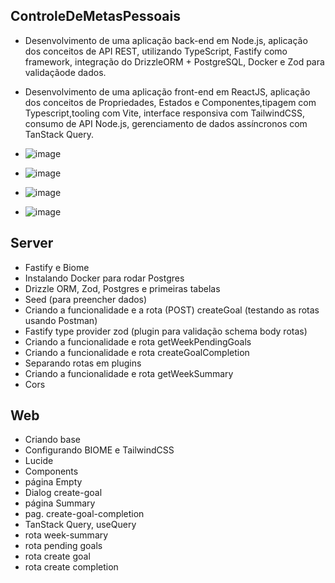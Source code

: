 ## ControleDeMetasPessoais
  - Desenvolvimento de uma aplicação back-end em Node.js, aplicação dos conceitos de API REST, utilizando TypeScript, Fastify como framework, integração do DrizzleORM + PostgreSQL, Docker e Zod para validaçãode dados. 
  - Desenvolvimento de uma aplicação front-end em ReactJS, aplicação dos conceitos de Propriedades, Estados e Componentes,tipagem com Typescript,tooling com Vite, interface responsiva com TailwindCSS, consumo de API Node.js, gerenciamento de dados assíncronos com TanStack Query.

  - ![image](https://github.com/user-attachments/assets/9ad1dc92-8f07-47d2-b8ff-30427d289472)
  - ![image](https://github.com/user-attachments/assets/e14ce2ca-5778-4816-9c9f-61508b7fc97c)
  - ![image](https://github.com/user-attachments/assets/60c465f7-6115-466e-8b9d-a32d26dec31c)
  - ![image](https://github.com/user-attachments/assets/3284f132-59f0-4e8a-8e42-b5a450fc691c)


## Server
  - Fastify e Biome
  - Instalando Docker para rodar Postgres
  - Drizzle ORM, Zod, Postgres e primeiras tabelas
  - Seed (para preencher dados)
  - Criando a funcionalidade e a rota (POST) createGoal (testando as rotas usando Postman)
  - Fastify type provider zod (plugin para validação schema body rotas)
  - Criando a funcionalidade e rota getWeekPendingGoals
  - Criando a funcionalidade e rota createGoalCompletion
  - Separando rotas em plugins
  - Criando a funcionalidade e rota getWeekSummary
  - Cors

## Web
  - Criando base
  - Configurando BIOME e TailwindCSS
  - Lucide
  - Components
  - página Empty
  - Dialog create-goal
  - página Summary
  - pag. create-goal-completion
  - TanStack Query, useQuery
  - rota week-summary
  - rota pending goals
  - rota create goal
  - rota create completion
